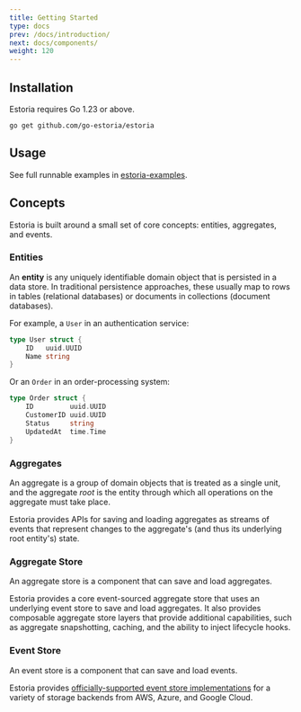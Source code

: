 ```yaml
---
title: Getting Started
type: docs
prev: /docs/introduction/
next: docs/components/
weight: 120
---
```


## Installation

Estoria requires Go 1.23 or above.

```shell
go get github.com/go-estoria/estoria
```

## Usage

See full runnable examples in [estoria-examples](https://github.com/go-estoria/estoria-examples).

## Concepts

Estoria is built around a small set of core concepts: entities, aggregates, and events.

### Entities

An **entity** is any uniquely identifiable domain object that is persisted in a data store. In traditional persistence approaches, these usually map to rows in tables (relational databases) or documents in collections (document databases).

For example, a `User` in an authentication service:

```go
type User struct {
	ID   uuid.UUID
	Name string
}
```

Or an `Order` in an order-processing system:

```go
type Order struct {
	ID         uuid.UUID
	CustomerID uuid.UUID
	Status     string
	UpdatedAt  time.Time
}
```

### Aggregates

An aggregate is a group of domain objects that is treated as a single unit, and the aggregate _root_ is the entity through which all operations on the aggregate must take place.

Estoria provides APIs for saving and loading aggregates as streams of events that represent changes to the aggregate's (and thus its underlying root entity's) state.

### Aggregate Store

An aggregate store is a component that can save and load aggregates.

Estoria provides a core event-sourced aggregate store that uses an underlying event store to save and load aggregates. It also provides composable aggregate store layers that provide additional capabilities, such as aggregate snapshotting, caching, and the ability to inject lifecycle hooks.

### Event Store

An event store is a component that can save and load events.

Estoria provides [officially-supported event store implementations](../component_library/#event-store-implementations) for a variety of storage backends from AWS, Azure, and Google Cloud.
